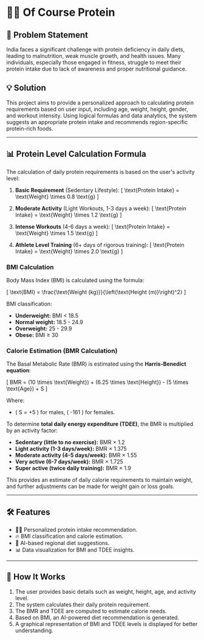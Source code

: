 # 🏋️‍♂️ Of Course Protein

## 📌 Problem Statement
India faces a significant challenge with protein deficiency in daily diets, leading to malnutrition, weak muscle growth, and health issues. Many individuals, especially those engaged in fitness, struggle to meet their protein intake due to lack of awareness and proper nutritional guidance.

## 💡 Solution
This project aims to provide a personalized approach to calculating protein requirements based on user input, including age, weight, height, gender, and workout intensity. Using logical formulas and data analytics, the system suggests an appropriate protein intake and recommends region-specific protein-rich foods.

---

## 📊 Protein Level Calculation Formula
The calculation of daily protein requirements is based on the user's activity level:

1. **Basic Requirement** (Sedentary Lifestyle):
   \[ \text{Protein Intake} = \text{Weight} \times 0.8 \text{g} \]

2. **Moderate Activity** (Light Workouts, 1-3 days a week):
   \[ \text{Protein Intake} = \text{Weight} \times 1.2 \text{g} \]

3. **Intense Workouts** (4-6 days a week):
   \[ \text{Protein Intake} = \text{Weight} \times 1.5 \text{g} \]

4. **Athlete Level Training** (6+ days of rigorous training):
   \[ \text{Protein Intake} = \text{Weight} \times 2.0 \text{g} \]

### **BMI Calculation**
Body Mass Index (BMI) is calculated using the formula:

\[ \text{BMI} = \frac{\text{Weight (kg)}}{\left(\text{Height (m)}\right)^2} \]

BMI classification:
- **Underweight:** BMI < 18.5
- **Normal weight:** 18.5 - 24.9
- **Overweight:** 25 - 29.9
- **Obese:** BMI ≥ 30

### **Calorie Estimation (BMR Calculation)**
The Basal Metabolic Rate (BMR) is estimated using the **Harris-Benedict equation**:

\[ BMR = (10 \times \text{Weight}) + (6.25 \times \text{Height}) - (5 \times \text{Age}) + S \]

Where:
- \( S = +5 \) for males, \( -161 \) for females.

To determine **total daily energy expenditure (TDEE)**, the BMR is multiplied by an activity factor:

- **Sedentary (little to no exercise):** BMR × 1.2
- **Light activity (1-3 days/week):** BMR × 1.375
- **Moderate activity (4-5 days/week):** BMR × 1.55
- **Very active (6-7 days/week):** BMR × 1.725
- **Super active (twice daily training):** BMR × 1.9

This provides an estimate of daily calorie requirements to maintain weight, and further adjustments can be made for weight gain or loss goals.

---

## 🛠 Features
- 🏋️‍♂️ Personalized protein intake recommendation.
- 🔥 BMI classification and calorie estimation.
- 🍛 AI-based regional diet suggestions.
- 📊 Data visualization for BMI and TDEE insights.

---

## 🚀 How It Works
1. The user provides basic details such as weight, height, age, and activity level.
2. The system calculates their daily protein requirement.
3. The BMR and TDEE are computed to estimate calorie needs.
4. Based on BMI, an AI-powered diet recommendation is generated.
5. A graphical representation of BMI and TDEE levels is displayed for better understanding.
